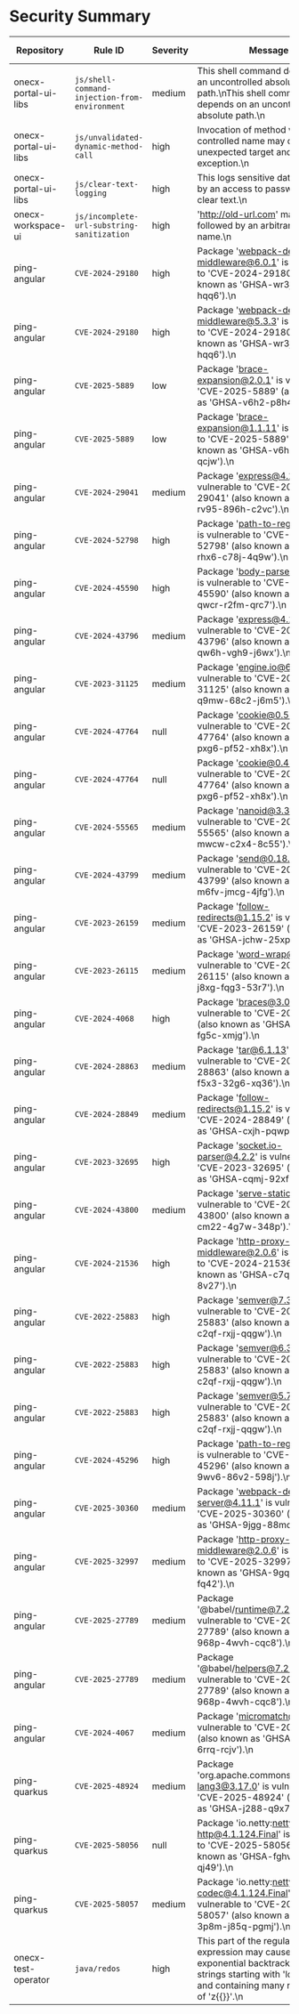 # Security Summary
| Repository | Rule ID | Severity | Message | Alert URL |
|------------|---------|----------|---------|-----------|
| onecx-portal-ui-libs | `js/shell-command-injection-from-environment` | medium | This shell command depends on an uncontrolled absolute path.\nThis shell command depends on an uncontrolled absolute path.\n | [Link](https://github.com/onecx/onecx-portal-ui-libs/security/code-scanning/24) |
| onecx-portal-ui-libs | `js/unvalidated-dynamic-method-call` | high | Invocation of method with user-controlled name may dispatch to unexpected target and cause an exception.\n | [Link](https://github.com/onecx/onecx-portal-ui-libs/security/code-scanning/4) |
| onecx-portal-ui-libs | `js/clear-text-logging` | high | This logs sensitive data returned by an access to password as clear text.\n | [Link](https://github.com/onecx/onecx-portal-ui-libs/security/code-scanning/2) |
| onecx-workspace-ui | `js/incomplete-url-substring-sanitization` | high | 'http://old-url.com' may be followed by an arbitrary host name.\n | [Link](https://github.com/onecx/onecx-workspace-ui/security/code-scanning/1) |
| ping-angular | `CVE-2024-29180` | high | Package 'webpack-dev-middleware@6.0.1' is vulnerable to 'CVE-2024-29180' (also known as 'GHSA-wr3j-pwj9-hqq6').\n | [Link](https://github.com/onecx/ping-angular/security/code-scanning/45) |
| ping-angular | `CVE-2024-29180` | high | Package 'webpack-dev-middleware@5.3.3' is vulnerable to 'CVE-2024-29180' (also known as 'GHSA-wr3j-pwj9-hqq6').\n | [Link](https://github.com/onecx/ping-angular/security/code-scanning/44) |
| ping-angular | `CVE-2025-5889` | low | Package 'brace-expansion@2.0.1' is vulnerable to 'CVE-2025-5889' (also known as 'GHSA-v6h2-p8h4-qcjw').\n | [Link](https://github.com/onecx/ping-angular/security/code-scanning/43) |
| ping-angular | `CVE-2025-5889` | low | Package 'brace-expansion@1.1.11' is vulnerable to 'CVE-2025-5889' (also known as 'GHSA-v6h2-p8h4-qcjw').\n | [Link](https://github.com/onecx/ping-angular/security/code-scanning/42) |
| ping-angular | `CVE-2024-29041` | medium | Package 'express@4.18.2' is vulnerable to 'CVE-2024-29041' (also known as 'GHSA-rv95-896h-c2vc').\n | [Link](https://github.com/onecx/ping-angular/security/code-scanning/41) |
| ping-angular | `CVE-2024-52798` | high | Package 'path-to-regexp@0.1.7' is vulnerable to 'CVE-2024-52798' (also known as 'GHSA-rhx6-c78j-4q9w').\n | [Link](https://github.com/onecx/ping-angular/security/code-scanning/40) |
| ping-angular | `CVE-2024-45590` | high | Package 'body-parser@1.20.1' is vulnerable to 'CVE-2024-45590' (also known as 'GHSA-qwcr-r2fm-qrc7').\n | [Link](https://github.com/onecx/ping-angular/security/code-scanning/39) |
| ping-angular | `CVE-2024-43796` | medium | Package 'express@4.18.2' is vulnerable to 'CVE-2024-43796' (also known as 'GHSA-qw6h-vgh9-j6wx').\n | [Link](https://github.com/onecx/ping-angular/security/code-scanning/38) |
| ping-angular | `CVE-2023-31125` | medium | Package 'engine.io@6.4.1' is vulnerable to 'CVE-2023-31125' (also known as 'GHSA-q9mw-68c2-j6m5').\n | [Link](https://github.com/onecx/ping-angular/security/code-scanning/37) |
| ping-angular | `CVE-2024-47764` | null | Package 'cookie@0.5.0' is vulnerable to 'CVE-2024-47764' (also known as 'GHSA-pxg6-pf52-xh8x').\n | [Link](https://github.com/onecx/ping-angular/security/code-scanning/36) |
| ping-angular | `CVE-2024-47764` | null | Package 'cookie@0.4.2' is vulnerable to 'CVE-2024-47764' (also known as 'GHSA-pxg6-pf52-xh8x').\n | [Link](https://github.com/onecx/ping-angular/security/code-scanning/35) |
| ping-angular | `CVE-2024-55565` | medium | Package 'nanoid@3.3.6' is vulnerable to 'CVE-2024-55565' (also known as 'GHSA-mwcw-c2x4-8c55').\n | [Link](https://github.com/onecx/ping-angular/security/code-scanning/34) |
| ping-angular | `CVE-2024-43799` | medium | Package 'send@0.18.0' is vulnerable to 'CVE-2024-43799' (also known as 'GHSA-m6fv-jmcg-4jfg').\n | [Link](https://github.com/onecx/ping-angular/security/code-scanning/33) |
| ping-angular | `CVE-2023-26159` | medium | Package 'follow-redirects@1.15.2' is vulnerable to 'CVE-2023-26159' (also known as 'GHSA-jchw-25xp-jwwc').\n | [Link](https://github.com/onecx/ping-angular/security/code-scanning/32) |
| ping-angular | `CVE-2023-26115` | medium | Package 'word-wrap@1.2.3' is vulnerable to 'CVE-2023-26115' (also known as 'GHSA-j8xg-fqg3-53r7').\n | [Link](https://github.com/onecx/ping-angular/security/code-scanning/31) |
| ping-angular | `CVE-2024-4068` | high | Package 'braces@3.0.2' is vulnerable to 'CVE-2024-4068' (also known as 'GHSA-grv7-fg5c-xmjg').\n | [Link](https://github.com/onecx/ping-angular/security/code-scanning/30) |
| ping-angular | `CVE-2024-28863` | medium | Package 'tar@6.1.13' is vulnerable to 'CVE-2024-28863' (also known as 'GHSA-f5x3-32g6-xq36').\n | [Link](https://github.com/onecx/ping-angular/security/code-scanning/29) |
| ping-angular | `CVE-2024-28849` | medium | Package 'follow-redirects@1.15.2' is vulnerable to 'CVE-2024-28849' (also known as 'GHSA-cxjh-pqwp-8mfp').\n | [Link](https://github.com/onecx/ping-angular/security/code-scanning/28) |
| ping-angular | `CVE-2023-32695` | high | Package 'socket.io-parser@4.2.2' is vulnerable to 'CVE-2023-32695' (also known as 'GHSA-cqmj-92xf-r6r9').\n | [Link](https://github.com/onecx/ping-angular/security/code-scanning/27) |
| ping-angular | `CVE-2024-43800` | medium | Package 'serve-static@1.15.0' is vulnerable to 'CVE-2024-43800' (also known as 'GHSA-cm22-4g7w-348p').\n | [Link](https://github.com/onecx/ping-angular/security/code-scanning/26) |
| ping-angular | `CVE-2024-21536` | high | Package 'http-proxy-middleware@2.0.6' is vulnerable to 'CVE-2024-21536' (also known as 'GHSA-c7qv-q95q-8v27').\n | [Link](https://github.com/onecx/ping-angular/security/code-scanning/25) |
| ping-angular | `CVE-2022-25883` | high | Package 'semver@7.3.8' is vulnerable to 'CVE-2022-25883' (also known as 'GHSA-c2qf-rxjj-qqgw').\n | [Link](https://github.com/onecx/ping-angular/security/code-scanning/24) |
| ping-angular | `CVE-2022-25883` | high | Package 'semver@6.3.0' is vulnerable to 'CVE-2022-25883' (also known as 'GHSA-c2qf-rxjj-qqgw').\n | [Link](https://github.com/onecx/ping-angular/security/code-scanning/23) |
| ping-angular | `CVE-2022-25883` | high | Package 'semver@5.7.1' is vulnerable to 'CVE-2022-25883' (also known as 'GHSA-c2qf-rxjj-qqgw').\n | [Link](https://github.com/onecx/ping-angular/security/code-scanning/22) |
| ping-angular | `CVE-2024-45296` | high | Package 'path-to-regexp@0.1.7' is vulnerable to 'CVE-2024-45296' (also known as 'GHSA-9wv6-86v2-598j').\n | [Link](https://github.com/onecx/ping-angular/security/code-scanning/21) |
| ping-angular | `CVE-2025-30360` | medium | Package 'webpack-dev-server@4.11.1' is vulnerable to 'CVE-2025-30360' (also known as 'GHSA-9jgg-88mc-972h').\n | [Link](https://github.com/onecx/ping-angular/security/code-scanning/20) |
| ping-angular | `CVE-2025-32997` | medium | Package 'http-proxy-middleware@2.0.6' is vulnerable to 'CVE-2025-32997' (also known as 'GHSA-9gqv-wp59-fq42').\n | [Link](https://github.com/onecx/ping-angular/security/code-scanning/19) |
| ping-angular | `CVE-2025-27789` | medium | Package '@babel/runtime@7.20.13' is vulnerable to 'CVE-2025-27789' (also known as 'GHSA-968p-4wvh-cqc8').\n | [Link](https://github.com/onecx/ping-angular/security/code-scanning/18) |
| ping-angular | `CVE-2025-27789` | medium | Package '@babel/helpers@7.21.0' is vulnerable to 'CVE-2025-27789' (also known as 'GHSA-968p-4wvh-cqc8').\n | [Link](https://github.com/onecx/ping-angular/security/code-scanning/17) |
| ping-angular | `CVE-2024-4067` | medium | Package 'micromatch@4.0.5' is vulnerable to 'CVE-2024-4067' (also known as 'GHSA-952p-6rrq-rcjv').\n | [Link](https://github.com/onecx/ping-angular/security/code-scanning/16) |
| ping-quarkus | `CVE-2025-48924` | medium | Package 'org.apache.commons:commons-lang3@3.17.0' is vulnerable to 'CVE-2025-48924' (also known as 'GHSA-j288-q9x7-2f5v').\n | [Link](https://github.com/onecx/ping-quarkus/security/code-scanning/3) |
| ping-quarkus | `CVE-2025-58056` | null | Package 'io.netty:netty-codec-http@4.1.124.Final' is vulnerable to 'CVE-2025-58056' (also known as 'GHSA-fghv-69vj-qj49').\n | [Link](https://github.com/onecx/ping-quarkus/security/code-scanning/2) |
| ping-quarkus | `CVE-2025-58057` | medium | Package 'io.netty:netty-codec@4.1.124.Final' is vulnerable to 'CVE-2025-58057' (also known as 'GHSA-3p8m-j85q-pgmj').\n | [Link](https://github.com/onecx/ping-quarkus/security/code-scanning/1) |
| onecx-test-operator | `java/redos` | high | This part of the regular expression may cause exponential backtracking on strings starting with 'location z{{' and containing many repetitions of 'z{{}}'.\n | [Link](https://github.com/onecx/onecx-test-operator/security/code-scanning/1) |
